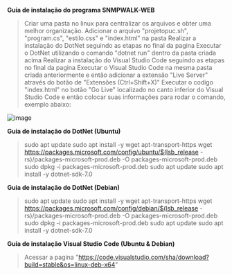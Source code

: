 **Guia de instalação do programa SNMPWALK-WEB**

> Criar uma pasta no linux para centralizar os arquivos e obter uma melhor organização.
> Adicionar o arquivo "projetopuc.sh", "program.cs", "estilo.css" e "index.html" na pasta
> Realizar a instalação do DotNet seguindo as etapas no final da pagina
> Executar o DotNet utilizando o comando "dotnet run" dentro da pasta criada acima
> Realizar a instalação do Visual Studio Code seguindo as etapas no final da pagina
> Executar o Visual Studio Code na mesma pasta criada anteriormente e então adicionar a extensão "Live Server" através do botão de "Extensões (Ctrl+Shift+X)"
> Executar o codigo "index.html" no botão "Go Live" localizado no canto inferior do Visual Studio Code e então colocar suas informações para rodar o comando, exemplo abaixo:

![image](https://github.com/user-attachments/assets/73f8588e-de72-4b43-bb32-a4fd69b292bb)












**Guia de instalação do DotNet (Ubuntu)**
> sudo apt update
> sudo apt install -y wget apt-transport-https
> wget https://packages.microsoft.com/config/ubuntu/$(lsb_release -rs)/packages-microsoft-prod.deb -O packages-microsoft-prod.deb
> sudo dpkg -i packages-microsoft-prod.deb
> sudo apt update
> sudo apt install -y dotnet-sdk-7.0

**Guia de instalação do DotNet (Debian)**
> sudo apt update
> sudo apt install -y wget apt-transport-https
> wget https://packages.microsoft.com/config/debian/$(lsb_release -rs)/packages-microsoft-prod.deb -O packages-microsoft-prod.deb
> sudo dpkg -i packages-microsoft-prod.deb
> sudo apt update
> sudo apt install -y dotnet-sdk-7.0

**Guia de instalação Visual Studio Code (Ubuntu & Debian)**
> Acessar a pagina "https://code.visualstudio.com/sha/download?build=stable&os=linux-deb-x64"


